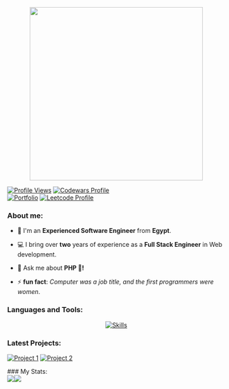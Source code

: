 <div style="text-align: center;"> 
  <a href="https://github.com/devmuhammadzaki">
        <img width="400" src="https://readme-typing-svg.herokuapp.com?font=JetBrains+Mono&weight=600&size=30&duration=2500&color=6AA84F&width=535&lines=Hi..;I'm+Muhammad+(:;I+love+Coding+<3;WBU?;let's+Connect+<3" />
    </a>
</div>

[![Profile Views](https://komarev.com/ghpvc/?username=devmuhammadzaki&color=green)](https://github.com/devmuhammadzaki)
[![Codewars Profile](https://www.codewars.com/users/devmuhammadzaki/badges/micro)](https://www.codewars.com/users/devmuhammadzaki)
<br>
[![Portfolio](https://img.shields.io/badge/Portfolio-6AA84F?style=for-the-badge&logo=About.me&logoColor=white)](https://devmuhammadzaki-portfolio.vercel.app/)
[![Leetcode Profile](https://img.shields.io/badge/dynamic/json?style=for-the-badge&labelColor=black&color=%236AA84F&label=Solved&query=solvedOverTotal&url=https%3A%2F%2Fleetcode-badge.vercel.app%2Fapi%2Fusers%2Fdevmuhammadzaki&logo=leetcode&logoColor=green)](https://leetcode.com/devmuhammadzaki/)

<div>
  <h3 align="left">About me:</h3>

  - 👨 I'm an **Experienced Software Engineer** from **Egypt**.

  - 💻 I bring over **two** years of experience as a **Full Stack Engineer** in Web development.

  - 💬 Ask me about **PHP 🐘!**

  - ⚡ **fun fact**: *Computer was a job title, and the first programmers were women*.
</div>

<div>
  <h3 align="left">Languages and Tools:</h3>
    <a href="https://github.com/devmuhammadzaki">
        <p align="center">
            <img
                src="https://go-skill-icons.vercel.app/api/icons?i=html,css,js,bootstrap,sass,tailwind,vue,php,laravel,mysql,sqlite,git,linux,jira&perline=14"
                alt="Skills"
            />
        </p>
    </a>
</div>

### Latest Projects: 
[![Project 1](https://github-readme-stats.vercel.app/api/pin/?username=devmuhammadzaki&repo=UMS-RBAC-API&theme=gotham&hide_border=true)](https://github.com/devmuhammadzaki/UMS-RBAC-API)
[![Project 2](https://github-readme-stats.vercel.app/api/pin/?username=devmuhammadzaki&repo=mz-tech&theme=gotham&hide_border=true)](https://github.com/devmuhammadzaki/mz-tech)
  
</a>
### My Stats:
<div align="left">
    <a href="https://github.com/devmuhammadzaki">
        <img align="center" src="https://github-readme-stats.vercel.app/api/top-langs/?username=devmuhammadzaki&theme=gotham&layout=compact&hide=lua" /><img align="center" src="https://github-readme-stats.vercel.app/api?username=devmuhammadzaki&theme=gotham&show_icons=true&hide_border=true&hide_rank=true" />
    </a>
</div>
